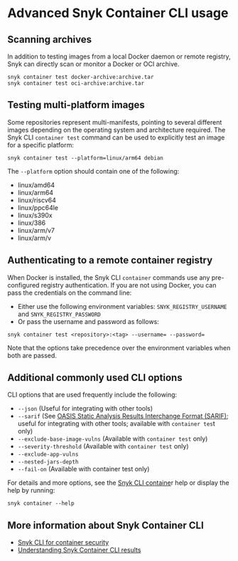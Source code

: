 # Advanced Snyk Container CLI usage

## Scanning archives

In addition to testing images from a local Docker daemon or remote registry, Snyk can directly scan or monitor a Docker or OCI archive.

```
snyk container test docker-archive:archive.tar
snyk container test oci-archive:archive.tar
```

## Testing multi-platform images

Some repositories represent multi-manifests, pointing to several different images depending on the operating system and architecture required. The Snyk CLI `container test` command can be used to explicitly test an image for a specific platform:

```
snyk container test --platform=linux/arm64 debian
```

The `--platform` option should contain one of the following:

* linux/amd64
* linux/arm64
* linux/riscv64
* linux/ppc64le
* linux/s390x
* linux/386
* linux/arm/v7
* linux/arm/v

## Authenticating to a remote container registry

When Docker is installed, the Snyk CLI `container` commands use any pre-configured registry authentication. If you are not using Docker, you can pass the credentials on the command line:

* Either use the following environment variables: `SNYK_REGISTRY_USERNAME` and `SNYK_REGISTRY_PASSWORD`
* Or pass the username and password as follows:

```
snyk container test <repository>:<tag> --username= --password=
```

Note that the options take precedence over the environment variables when both are passed.

## Additional commonly used CLI options

CLI options that are used frequently include the following:

* `--json` (Useful for integrating with other tools)
* `--sarif` (See [OASIS Static Analysis Results Interchange Format (SARIF)](https://www.oasis-open.org/committees/tc\_home.php?wg\_abbrev=sarif); useful for integrating with other tools; available with `container tes`t only)
* `--exclude-base-image-vulns` (Available with `container test` only)
* `--severity-threshold` (Available with `container test` only)
* `--exclude-app-vulns`
* `--nested-jars-depth`
* `--fail-on` (Available with container test only)

For details and more options, see the [Snyk CLI containe](../../snyk-cli/commands/container.md)r help or display the help by running:

```
snyk container --help
```

## More information about Snyk Container CLI

* [Snyk CLI for container security](./)
* [Understanding Snyk Container CLI results](understanding-snyk-container-cli-results.md)
